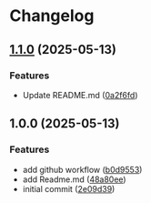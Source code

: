 # Changelog

## [1.1.0](https://github.com/k5sha/Noti.u/compare/v1.0.0...v1.1.0) (2025-05-13)


### Features

* Update README.md ([0a2f6fd](https://github.com/k5sha/Noti.u/commit/0a2f6fda219fa4b90cd23e83dbbb5cf864f93b58))

## 1.0.0 (2025-05-13)


### Features

* add github workflow ([b0d9553](https://github.com/k5sha/Noti.u/commit/b0d955339edbf6624bbe5f5fc17234722087ac79))
* add Readme.md ([48a80ee](https://github.com/k5sha/Noti.u/commit/48a80ee237217b145d0e3dd336deff1525119d5f))
* initial commit ([2e09d39](https://github.com/k5sha/Noti.u/commit/2e09d39f315556b81466e2a309c0d64b3b76ccee))
